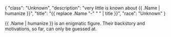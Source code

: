 {
    "class": "Unknown",
    "description": "very little is known about {{ .Name | humanize }}",
    "title": "{{ replace .Name "-" " " | title }}",
    "race": "Unknown"
}

{{ .Name | humanize }} is an enigmatic figure. Their backstory and motivations, so far, can only be guessed at.